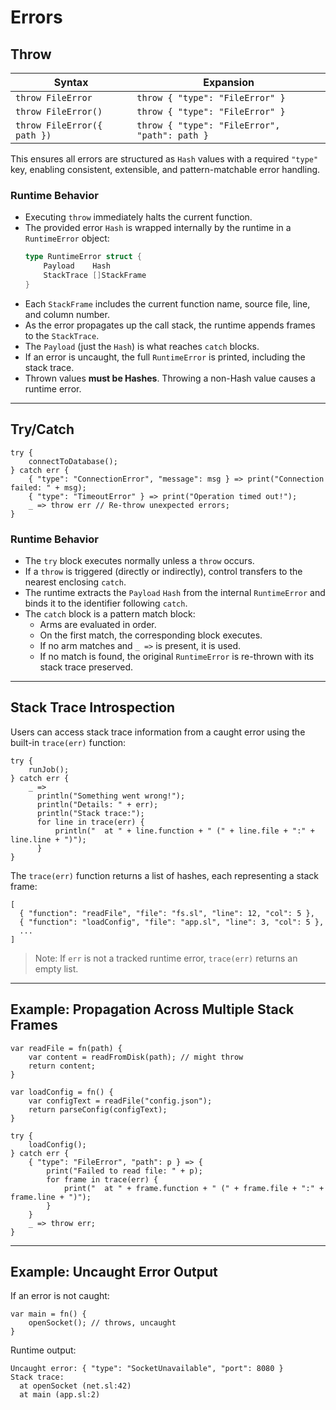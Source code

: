 Errors
===

## Throw

| Syntax                      | Expansion                                     |
|-----------------------------|-----------------------------------------------|
| `throw FileError`           | `throw { "type": "FileError" }`               |
| `throw FileError()`         | `throw { "type": "FileError" }`               |
| `throw FileError({ path })` | `throw { "type": "FileError", "path": path }` |

This ensures all errors are structured as `Hash` values with a required `"type"` key, enabling consistent, extensible,
and pattern-matchable error handling.

### Runtime Behavior

- Executing `throw` immediately halts the current function.
- The provided error `Hash` is wrapped internally by the runtime in a `RuntimeError` object:
  ```go
  type RuntimeError struct {
      Payload    Hash
      StackTrace []StackFrame
  }
  ```
- Each `StackFrame` includes the current function name, source file, line, and column number.
- As the error propagates up the call stack, the runtime appends frames to the `StackTrace`.
- The `Payload` (just the `Hash`) is what reaches `catch` blocks.
- If an error is uncaught, the full `RuntimeError` is printed, including the stack trace.
- Thrown values **must be Hashes**. Throwing a non-Hash value causes a runtime error.

---

## Try/Catch

```slug
try {
    connectToDatabase();
} catch err {
    { "type": "ConnectionError", "message": msg } => print("Connection failed: " + msg);
    { "type": "TimeoutError" } => print("Operation timed out!");
    _ => throw err // Re-throw unexpected errors;
}
```

### Runtime Behavior

- The `try` block executes normally unless a `throw` occurs.
- If a `throw` is triggered (directly or indirectly), control transfers to the nearest enclosing `catch`.
- The runtime extracts the `Payload` `Hash` from the internal `RuntimeError` and binds it to the identifier following
  `catch`.
- The `catch` block is a pattern match block:
    - Arms are evaluated in order.
    - On the first match, the corresponding block executes.
    - If no arm matches and `_ =>` is present, it is used.
    - If no match is found, the original `RuntimeError` is re-thrown with its stack trace preserved.

---

## Stack Trace Introspection

Users can access stack trace information from a caught error using the built-in `trace(err)` function:

```slug
try {
    runJob();
} catch err {
    _ =>
      println("Something went wrong!");
      println("Details: " + err);
      println("Stack trace:");
      for line in trace(err) {
          println("  at " + line.function + " (" + line.file + ":" + line.line + ")");
      }
}
```

The `trace(err)` function returns a list of hashes, each representing a stack frame:

```slug
[
  { "function": "readFile", "file": "fs.sl", "line": 12, "col": 5 },
  { "function": "loadConfig", "file": "app.sl", "line": 3, "col": 5 },
  ...
]
```

> Note: If `err` is not a tracked runtime error, `trace(err)` returns an empty list.

---

## Example: Propagation Across Multiple Stack Frames

```slug
var readFile = fn(path) {
    var content = readFromDisk(path); // might throw
    return content;
}

var loadConfig = fn() {
    var configText = readFile("config.json");
    return parseConfig(configText);
}

try {
    loadConfig();
} catch err {
    { "type": "FileError", "path": p } => {
        print("Failed to read file: " + p);
        for frame in trace(err) {
            print("  at " + frame.function + " (" + frame.file + ":" + frame.line + ")");
        }
    }
    _ => throw err;
}
```

---

## Example: Uncaught Error Output

If an error is not caught:

```slug
var main = fn() {
    openSocket(); // throws, uncaught
}
```

Runtime output:

```text
Uncaught error: { "type": "SocketUnavailable", "port": 8080 }
Stack trace:
  at openSocket (net.sl:42)
  at main (app.sl:2)
```
